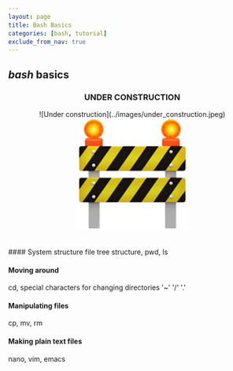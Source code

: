```yaml
---
layout: page
title: Bash Basics
categories: [bash, tutorial]
exclude_from_nav: true
---
```


<h2><i>bash</i> basics</h2>
<center><h3>UNDER CONSTRUCTION</h3></center>
<center>![Under construction](../images/under_construction.jpeg)</center>
<center><img src="../images/under_construction.jpeg"></center>
<br>
<br>
#### System structure  
file tree structure, pwd, ls
<br>

#### Moving around  
cd, special characters for changing directories '~'  '/'  '.' 
<br>

#### Manipulating files
cp, mv, rm 


#### Making plain text files
nano, vim, emacs
